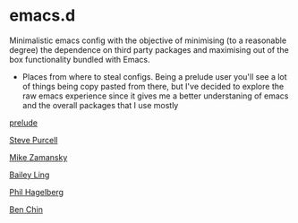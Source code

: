 # emacs.d
Minimalistic emacs config with the objective of minimising (to a reasonable degree) the dependence on third party packages and maximising out of the box functionality bundled with Emacs.

* Places from where to steal configs. Being a prelude user you'll see a lot of things being copy pasted from there, but I've decided to explore the raw emacs experience since it gives me a better understaning of emacs and the overall packages that I use mostly

[prelude](https://github.com/bbatsov/prelude)

[Steve Purcell](https://github.com/purcell/emacs.d)

[Mike Zamansky](https://github.com/zamansky/using-emacs/blob/master/myinit.org)

[Bailey Ling](https://github.com/bling/dotemacs/tree/master/config)

[Phil Hagelberg](https://github.com/technomancy/dotfiles/tree/master/.emacs.d)

[Ben Chin](https://github.com/redguardtoo/emacs.d#evil-mode-tutorial)

